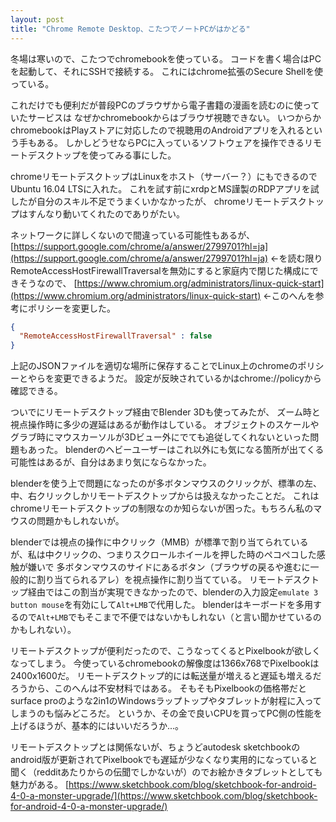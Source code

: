 ```yaml
---
layout: post
title: "Chrome Remote Desktop、こたつでノートPCがはかどる"
---
```


冬場は寒いので、こたつでchromebookを使っている。
コードを書く場合はPCを起動して、それにSSHで接続する。
これにはchrome拡張のSecure Shellを使っている。

これだけでも便利だが普段PCのブラウザから電子書籍の漫画を読むのに使っていたサービスは
なぜかchromebookからはブラウザ視聴できない。
いつからかchromebookはPlayストアに対応したので視聴用のAndroidアプリを入れるという手もある。
しかしどうせならPCに入っているソフトウェアを操作できるリモートデスクトップを使ってみる事にした。

chromeリモートデスクトップはLinuxをホスト（サーバー？）にもできるのでUbuntu 16.04 LTSに入れた。
これを試す前にxrdpとMS謹製のRDPアプリを試したが自分のスキル不足でうまくいかなかったが、
chromeリモートデスクトップはすんなり動いてくれたのでありがたい。

ネットワークに詳しくないので間違っている可能性もあるが、
[https://support.google.com/chrome/a/answer/2799701?hl=ja](https://support.google.com/chrome/a/answer/2799701?hl=ja)
←を読む限りRemoteAccessHostFirewallTraversalを無効にすると家庭内で閉じた構成にできそうなので、
[https://www.chromium.org/administrators/linux-quick-start](https://www.chromium.org/administrators/linux-quick-start)
←このへんを参考にポリシーを変更した。

```json
{
  "RemoteAccessHostFirewallTraversal" : false
}
```

上記のJSONファイルを適切な場所に保存することでLinux上のchromeのポリシーとやらを変更できるようだ。
設定が反映されているかはchrome://policyから確認できる。

ついでにリモートデスクトップ経由でBlender 3Dも使ってみたが、
ズーム時と視点操作時に多少の遅延はあるが動作はしている。
オブジェクトのスケールやグラブ時にマウスカーソルが3Dビュー外にでても追従してくれないといった問題もあった。
blenderのヘビーユーザーはこれ以外にも気になる箇所が出てくる可能性はあるが、自分はあまり気にならなかった。

blenderを使う上で問題になったのが多ボタンマウスのクリックが、標準の左、中、右クリックしかリモートデスクトップからは扱えなかったことだ。
これはchromeリモートデスクトップの制限なのか知らないが困った。もちろん私のマウスの問題かもしれないが。

blenderでは視点の操作に中クリック（MMB）が標準で割り当てられているが、私は中クリックの、つまりスクロールホイールを押した時のペコペコした感触が嫌いで
多ボタンマウスのサイドにあるボタン（ブラウザの戻るや進むに一般的に割り当てられるアレ）を視点操作に割り当てている。
リモートデスクトップ経由ではこの割当が実現できなかったので、blenderの入力設定```emulate 3 button mouse```を有効にして```Alt+LMB```で代用した。
blenderはキーボードを多用するので```Alt+LMB```でもそこまで不便ではないかもしれない（と言い聞かせているのかもしれない）。

リモートデスクトップが便利だったので、こうなってくるとPixelbookが欲しくなってしまう。
今使っているchromebookの解像度は1366x768でPixelbookは2400x1600だ。
リモートデスクトップ的には転送量が増えると遅延も増えるだろうから、このへんは不安材料ではある。
そもそもPixelbookの価格帯だとsurface proのような2in1のWindowsラップトップやタブレットが射程に入ってしまうのも悩みどころだ。
というか、その金で良いCPUを買ってPC側の性能を上げるほうが、基本的にはいいだろうか...。

リモートデスクトップとは関係ないが、ちょうどautodesk sketchbookのandroid版が更新されてPixelbookでも遅延が少なくなり実用的になっていると聞く（redditあたりからの伝聞でしかないが）のでお絵かきタブレットとしても魅力がある。
[https://www.sketchbook.com/blog/sketchbook-for-android-4-0-a-monster-upgrade/](https://www.sketchbook.com/blog/sketchbook-for-android-4-0-a-monster-upgrade/)
